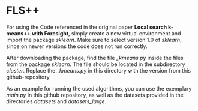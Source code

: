 # FLS++

For using the Code referenced in the original paper **Local search k-means++ with Foresight**, simply create a new virtual environment and import the package *sklearn*.
Make sure to select version 1.0 of *sklearn*, since on newer versions the code does not run correctly.

After downloading the package, find the file *_kmeans.py* inside the files from the package *sklearn*. The file should be located
in the subdirectory *cluster*. Replace the *_kmeans.py* in this directory with the version from this github-repository.

As an example for running the used algorithms, you can use the exemplary *main.py* in this github repository, as well as the datasets provided in the directories
*datasets* and *datasets_large*.
